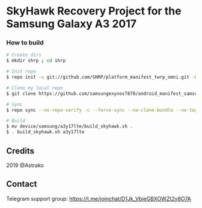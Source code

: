 # SkyHawk Recovery Project for the Samsung Galaxy A3 2017

### How to build ###

```bash
# Create dirs
$ mkdir shrp ; cd shrp

# Init repo
$ repo init -u git://github.com/SHRP/platform_manifest_twrp_omni.git -b v3_9.0

# Clone my local repo
$ git clone https://github.com/samsungexynos7870/android_manifest_samsung_a3y17lte.git -b skyhawk .repo/local_manifests

# Sync
$ repo sync --no-repo-verify -c --force-sync --no-clone-bundle --no-tags --optimized-fetch --prune -j`nproc`

# Build
$ mv device/samsung/a3y17lte/build_skyhawk.sh .
$ . build_skyhawk.sh a3y17lte
```
## Credits
2019 @Astrako

## Contact
Telegram support group: https://t.me/joinchat/D1Jk_VbieGBXOWZt2y8O7A
